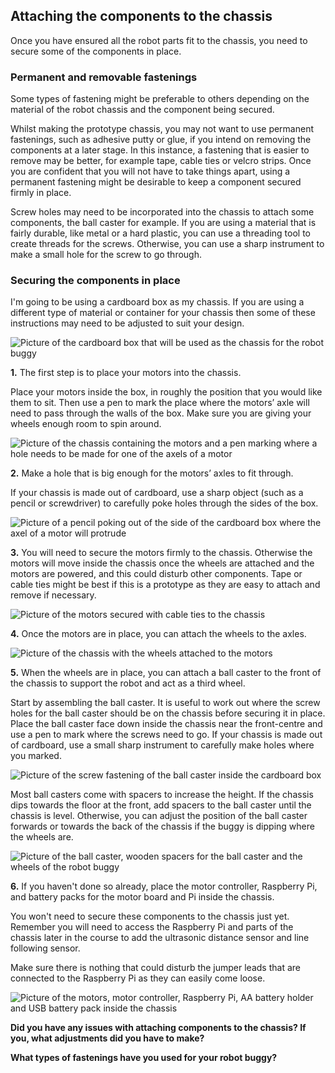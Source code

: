 [comment]: # (
Is this step open? Y/N
If so, short description of this step:
Related links:
Related files:
)

## Attaching the components to the chassis

Once you have ensured all the robot parts fit to the chassis, you need to secure some of the components in place.

### Permanent and removable fastenings

Some types of fastening might be preferable to others depending on the material of the robot chassis and the component being secured.

Whilst making the prototype chassis, you may not want to use permanent fastenings, such as adhesive putty or glue, if you intend on removing the components at a later stage. In this instance, a fastening that is easier to remove may be better, for example tape, cable ties or velcro strips. Once you are confident that you will not have to take things apart, using a permanent fastening might be desirable to keep a component secured firmly in place.

Screw holes may need to be incorporated into the chassis to attach some components, the ball caster for example. If you are using a material that is fairly durable, like metal or a hard plastic, you can use a threading tool to create threads for the screws. Otherwise, you can use a sharp instrument to make a small hole for the screw to go through.

### Securing the components in place

I'm going to be using a cardboard box as my chassis. If you are using a different type of material or container for your chassis then some of these instructions may need to be adjusted to suit your design.

![Picture of the cardboard box that will be used as the chassis for the robot buggy](images/1_9-carboard-chassis)

**1.** The first step is to place your motors into the chassis.

Place your motors inside the box, in roughly the position that you would like them to sit. Then use a pen to mark the place where the motors’ axle will need to pass through the walls of the box. Make sure you are giving your wheels enough room to spin around.

![Picture of the chassis containing the motors and a pen marking where a hole needs to be made for one of the axels of a motor](images/1_9-chassis-motor-placement)

**2.** Make a hole that is big enough for the motors’ axles to fit through.

If your chassis is made out of cardboard, use a sharp object (such as a pencil or screwdriver) to carefully poke holes through the sides of the box.

![Picture of a pencil poking out of the side of the cardboard box where the axel of a motor will protrude](images/1_9-chassis-motor-axel)

**3.** You will need to secure the motors firmly to the chassis. Otherwise the motors will move inside the chassis once the wheels are attached and the motors are powered, and this could disturb other components. Tape or cable ties might be best if this is a prototype as they are easy to attach and remove if necessary. 

![Picture of the motors secured with cable ties to the chassis](images/1_9-motors-secured-to-chassis)

**4.** Once the motors are in place, you can attach the wheels to the axles.

![Picture of the chassis with the wheels attached to the motors](images/1_9-chassis-wheels-attached)

**5.** When the wheels are in place, you can attach a ball caster to the front of the chassis to support the robot and act as a third wheel. 

Start by assembling the ball caster. It is useful to work out where the screw holes for the ball caster should be on the chassis before securing it in place. Place the ball caster face down inside the chassis near the front-centre and use a pen to mark where the screws need to go. If your chassis is made out of cardboard, use a small sharp instrument to carefully make holes where you marked.

![Picture of the screw fastening of the ball caster inside the cardboard box](images/1_9-ball-caster-placement)

Most ball casters come with spacers to increase the height. If the chassis dips towards the floor at the front, add spacers to the ball caster until the chassis is level. Otherwise, you can adjust the position of the ball caster forwards or towards the back of the chassis if the buggy is dipping where the wheels are.

![Picture of the ball caster, wooden spacers for the ball caster and the wheels of the robot buggy](images/1_9-ball-caster-secured)

**6.** If you haven't done so already, place the motor controller, Raspberry Pi, and battery packs for the motor board and Pi inside the chassis.

You won't need to secure these components to the chassis just yet. Remember you will need to access the Raspberry Pi and parts of the chassis later in the course to add the ultrasonic distance sensor and line following sensor.

Make sure there is nothing that could disturb the jumper leads that are connected to the Raspberry Pi as they can easily come loose.

![Picture of the motors, motor controller, Raspberry Pi, AA battery holder and USB battery pack inside the chassis](images/1_9-chassis-with-basic-components-attached)

**Did you have any issues with attaching components to the chassis? If you, what adjustments did you have to make?**

**What types of fastenings have you used for your robot buggy?**
